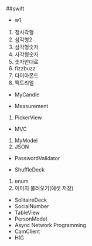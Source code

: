 ##swift
- w1
 1. 정사각형
 2. 삼각형2
 3. 삼각형숫자
 4. 사각형숫자
 5. 숫자반대로
 6. fizzbuzz
 7. 다이아몬드
 8. 팩토리얼

- MyCandle

- Measurement
 1. PickerView

- MVC
 1. MyModel
 2. JSON

- PasswordValidator

- ShuffleDeck
 1. enum
 2. 이미지 불러오기(에셋 저장)



- SolitaireDeck
- SocialNumber
- TableView
- PersonModel
- Async Network Programming
- CamClient
- HIG


 
